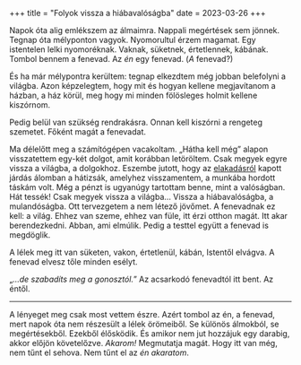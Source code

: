 +++
title = "Folyok vissza a hiábavalóságba"
date = 2023-03-26
+++

Napok óta alig emlékszem az álmaimra.
Nappali megértések sem jönnek.
Tegnap óta mélyponton vagyok.
Nyomorultul érzem magamat.
Egy istentelen lelki nyomoréknak.
Vaknak, süketnek, értetlennek, kábának.
Tombol bennem a fenevad.
Az *én* egy fenevad.
(*A* fenevad?)

És ha már mélypontra kerültem:
tegnap elkezdtem még jobban belefolyni a világba.
Azon képzelegtem,
hogy mit és hogyan kellene megjavítanom
a házban, a ház körül,
meg hogy mi minden fölösleges holmit kellene kiszórnom.

Pedig belül van szükség rendrakásra.
Onnan kell kiszórni a rengeteg szemetet.
Főként magát a fenevadat.

Ma délelőtt meg a számítógépen vacakoltam.
„Hátha kell még” alapon
visszatettem egy-két dolgot, amit korábban letöröltem.
Csak megyek egyre vissza a világba, a dolgokhoz.
Eszembe jutott, hogy az
[elakadásról](@/szembesito-almok-az-elakadasomrol.md)
kapott járdás álomban a hátizsák, amelyhez visszamentem,
a munkába hordott táskám volt.
Még a pénzt is ugyanúgy tartottam benne,
mint a valóságban.
Hát tessék!
Csak megyek vissza a világba…
Vissza a hiábavalóságba, a mulandóságba.
Ott tervezgetem a nem létező jövőmet.
A fenevadnak ez kell: a világ.
Ehhez van szeme, ehhez van füle,
itt érzi otthon magát.
Itt akar berendezkedni.
Abban, ami elmúlik.
Pedig a testtel együtt a fenevad is megdöglik.

A lélek meg itt van süketen, vakon, értetlenül, kábán,
Istentől elvágva.
A fenevad elvesz tőle minden esélyt.

„<i>…de szabadíts meg a gonosztól.</i>”
Az acsarkodó fenevadtól itt bent.
Az éntől.

* * *

A lényeget meg csak most vettem észre.
Azért tombol az én, a fenevad,
mert napok óta nem részesült a lélek örömeiből.
Se különös álmokból, se megértésekből.
Ezekből élősködik.
És amikor nem jut hozzájuk egy darabig,
akkor előjön követelőzve.
*Akarom!*
Megmutatja magát.
Hogy itt van még,
nem tűnt el sehova.
Nem tűnt el az *én akaratom*.
